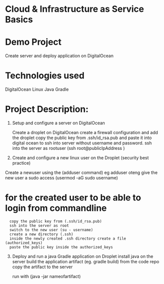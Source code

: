 # Cloud & Infrastructure as Service Basics

# Demo Project

Create server and deploy application on DigitalOcean



# Technologies used

DigitalOcean
Linux
Java
Gradle


# Project Description:

1. Setup and configure a server on DigitalOcean
  
   Create a droplet on DigitalOcean
   create a firewall configuration  and add the droplet
   copy the public key from   .ssh/id_rsa.pub  and paste it 
   into digital ocean to ssh into server without username and
   password.
   ssh into the server as rootuser (ssh root@publicIpAddress )
   
   




2. Create and configure a new linux user on the Droplet
(security best practice)
  
  Create a newuser using the (adduser command)
  eg adduser oteng
  give the new user a sudo access (usermod -aG sudo username)
  
  # for the created user to be able to login from commandline
      copy the public key from (.ssh/id_rsa.pub)
      ssh into the server as root
      switch to the new user (su - username)
      create a new directory (.ssh)  
      inside the newly created .ssh directory create a file (authorized_keys)
      paste the public key inside the authorized_keys
  
3. Deploy and run a java Gradle application on Droplet
   install java on the server
   build the application artifact  (eg. gradle build) from the code repo
   copy the artifact to the server

   run with (java -jar nameofartifact)
